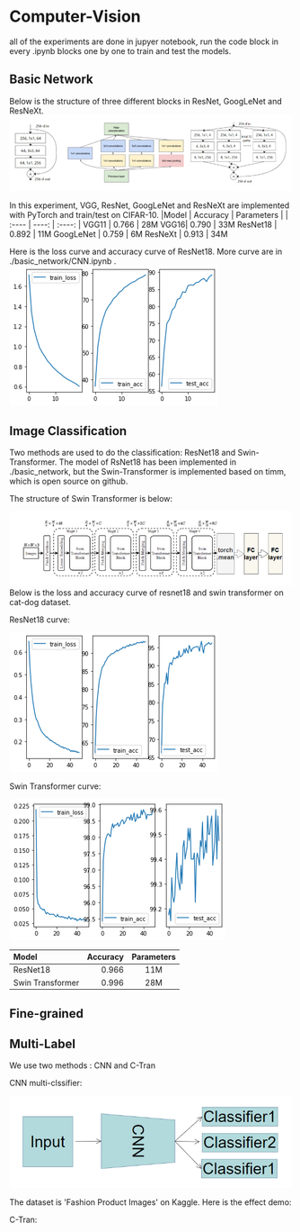 # Computer-Vision
all of the experiments are done in jupyer notebook, run the code block in every .ipynb blocks one by one to train and test the models.
## Basic Network
Below is the structure of three different blocks in ResNet, GoogLeNet and ResNeXt.
![](./imgs/structure.png)


In this experiment, VGG, ResNet, GoogLeNet and ResNeXt are implemented with PyTorch and train/test on CIFAR-10.
|Model | Accuracy | Parameters | 
| :---- | ----: | :----: | 
VGG11 | 0.766 | 28M 
VGG16| 0.790 | 33M
ResNet18 | 0.892  | 11M
GoogLeNet | 0.759 | 6M 
ResNeXt | 0.913 | 34M 

Here is the loss curve and accuracy curve of ResNet18. More curve are in ./basic_network/CNN.ipynb .
![](./imgs/ResNet18.png)
## Image Classification
Two methods are used to do the classification: ResNet18 and Swin-Transformer. The model of RsNet18 has been implemented in ./basic_network,
but the Swin-Transformer is implemented based on timm, which is open source on github.

The structure of Swin Transformer is below:

![](./imgs/swin-T-structure.png)
Below is the loss and accuracy curve of resnet18 and swin transformer on cat-dog dataset.

ResNet18 curve:

![](./imgs/ResNet18-cat-dog.png)

Swin Transformer curve:

![](./imgs/Swin_T.png)

|Model | Accuracy | Parameters | 
| :---- | ----: | :----: | 
   ResNet18 | 0.966  | 11M
   Swin Transformer | 0.996 | 28M 


## Fine-grained



## Multi-Label
We use two methods : CNN and C-Tran

CNN multi-clssifier:

![](./imgs/CNN-multi.png)

The dataset is 'Fashion Product Images' on Kaggle. Here is the effect demo:

C-Tran:


